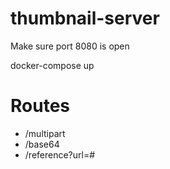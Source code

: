 # thumbnail-server
Make sure port 8080 is open

docker-compose up
# Routes
 - /multipart
 - /base64
 - /reference?url=#
